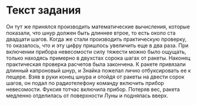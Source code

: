 # Текст задания
<html>
 <head>
  <meta http-equiv="Content-Type" content="text/html; charset=utf-8">
 </head>
 <body>   
   <p>Он тут же принялся производить математические вычисления, которые показали, что шнур должен быть длиннее втрое, то есть около ста двадцати шагов. Когда же стали производить практическую проверку, то оказалось, что и эту цифру пришлось увеличить еще в два раза. При включении прибора невесомости силу тяжести можно было ощущать, только находясь примерно в двухстах сорока шагах от ракеты. Наконец практическая проверка расчетов была закончена. К ракете привязали длинный капроновый шнур, и Знайка пожелал лично отбуксировать ее к пещере. Взяв в руки конец шнура и отойдя от ракеты на двести сорок шагов, он подал по радиотелефону команду включить прибор невесомости. Фуксия тотчас включила прибор. Потеряв вес, ракета медленно отделилась от поверхности Луны и поднялась вверх.</p>
 </body>
</html>
